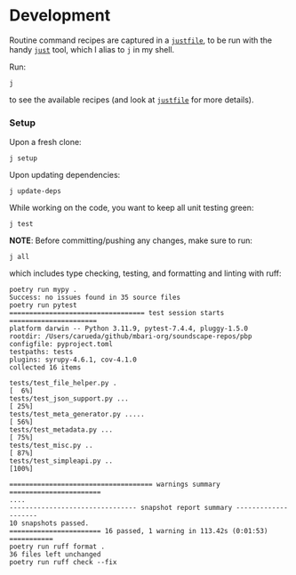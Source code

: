 # Development

Routine command recipes are captured in a [`justfile`](justfile),
to be run with the handy [`just`](https://github.com/casey/j) tool,
which I alias to `j` in my shell.

Run:
```shell
j
```
to see the available recipes (and look at [`justfile`](justfile) for more details).

### Setup

Upon a fresh clone:
```shell
j setup
```

Upon updating dependencies:
```shell
j update-deps
```

While working on the code, you want to keep all unit testing green:
```shell
j test
```

**NOTE**: Before committing/pushing any changes, make sure to run:
```shell
j all
```
which includes type checking, testing, and formatting and linting with ruff:
```text
poetry run mypy .
Success: no issues found in 35 source files
poetry run pytest
================================== test session starts ======================
platform darwin -- Python 3.11.9, pytest-7.4.4, pluggy-1.5.0
rootdir: /Users/carueda/github/mbari-org/soundscape-repos/pbp
configfile: pyproject.toml
testpaths: tests
plugins: syrupy-4.6.1, cov-4.1.0
collected 16 items

tests/test_file_helper.py .                                           [  6%]
tests/test_json_support.py ...                                        [ 25%]
tests/test_meta_generator.py .....                                    [ 56%]
tests/test_metadata.py ...                                            [ 75%]
tests/test_misc.py ..                                                 [ 87%]
tests/test_simpleapi.py ..                                            [100%]

==================================== warnings summary =======================
....
-------------------------------- snapshot report summary --------------------
10 snapshots passed.
======================= 16 passed, 1 warning in 113.42s (0:01:53) ===========
poetry run ruff format .
36 files left unchanged
poetry run ruff check --fix
```
